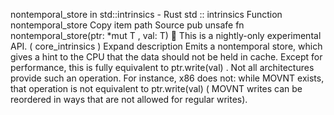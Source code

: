 nontemporal_store in std::intrinsics - Rust
std
::
intrinsics
Function
nontemporal_store
Copy item path
Source
pub unsafe fn nontemporal_store<T>(ptr:
*mut T
, val: T)
🔬
This is a nightly-only experimental API. (
core_intrinsics
)
Expand description
Emits a
nontemporal
store, which gives a hint to the CPU that the data should not be held
in cache. Except for performance, this is fully equivalent to
ptr.write(val)
.
Not all architectures provide such an operation. For instance, x86 does not: while
MOVNT
exists, that operation is
not
equivalent to
ptr.write(val)
(
MOVNT
writes can be reordered
in ways that are not allowed for regular writes).